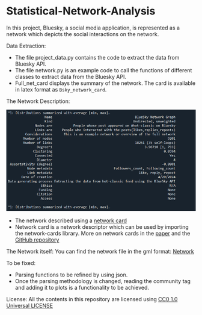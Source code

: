 # Statistical-Network-Analysis
In this project, Bluesky, a social media application, is represented as a network which depicts the social interactions on the network.

Data Extraction:
- The file project_data.py contains the code to extract the data from Bluesky API.
- The file network.py is an example code to call the functions of different classes to extract data from the Bluesky API.
- Full_net_card displays the summary of the network. The card is available in latex format as `Bsky_network_card`.
  

The Network Description:

  ![Network Card](full_net_card.png)
  
- The network described using a [network card](https://github.com/vgentela/Statistical-Network-Analysis/blob/main/Bsky_network_card.tex)
- Network card is a network descriptor which can be used by importing the network-cards library. More on network cards in the [paper](https://arxiv.org/abs/2206.00026) and the [GitHub repository](https://github.com/network-cards/network-cards)

The Network itself:
You can find the network file in the gml format: [Network](https://github.com/vgentela/Statistical-Network-Analysis/blob/main/n17.gml)

To be fixed:
- Parsing functions to be refined by using json.
- Once the parsing methodology is changed, reading the community tag and adding it to plots is a functionality to be achieved.
  
License:
All the contents in this repository are licensed using [CC0 1.0 Universal LICENSE](https://github.com/vgentela/Statistical-Network-Analysis/blob/main/LICENSE)
